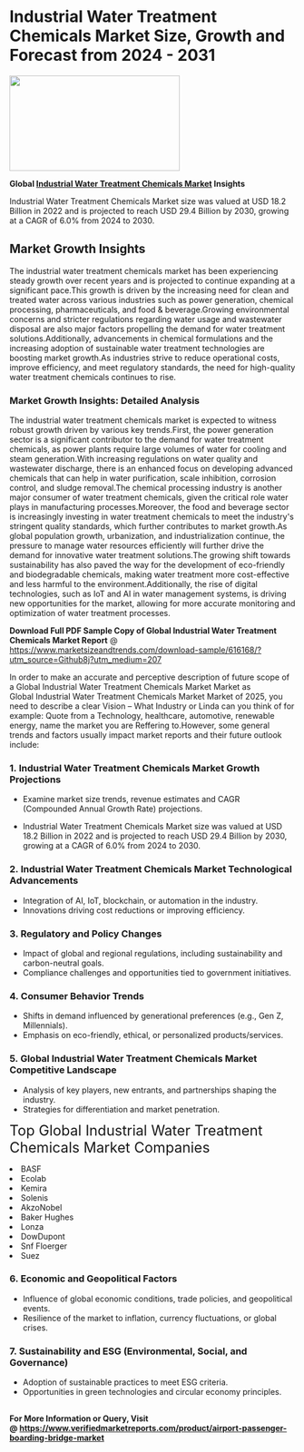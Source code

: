 <H1>Industrial Water Treatment Chemicals Market Size, Growth and Forecast from 2024 - 2031</H1><img class="aligncenter size-medium wp-image-584254" src="https://thirdeyenews.in/wp-content/uploads/2024/09/Global-Market-Research-300x168.jpeg" alt="" width="300" height="168" /><p><strong>Global&nbsp;<a href="https://www.marketsizeandtrends.com/download-sample/616168/?utm_source=Github8j?utm_medium=207">Industrial Water Treatment Chemicals Market</a> Insights</strong></p><p>Industrial Water Treatment Chemicals Market size was valued at USD 18.2 Billion in 2022 and is projected to reach USD 29.4 Billion by 2030, growing at a CAGR of 6.0% from 2024 to 2030.</p><p><h2>Market Growth Insights</h2> The industrial water treatment chemicals market has been experiencing steady growth over recent years and is projected to continue expanding at a significant pace.This growth is driven by the increasing need for clean and treated water across various industries such as power generation, chemical processing, pharmaceuticals, and food & beverage.Growing environmental concerns and stricter regulations regarding water usage and wastewater disposal are also major factors propelling the demand for water treatment solutions.Additionally, advancements in chemical formulations and the increasing adoption of sustainable water treatment technologies are boosting market growth.As industries strive to reduce operational costs, improve efficiency, and meet regulatory standards, the need for high-quality water treatment chemicals continues to rise. <h3>Market Growth Insights: Detailed Analysis</h3> The industrial water treatment chemicals market is expected to witness robust growth driven by various key trends.First, the power generation sector is a significant contributor to the demand for water treatment chemicals, as power plants require large volumes of water for cooling and steam generation.With increasing regulations on water quality and wastewater discharge, there is an enhanced focus on developing advanced chemicals that can help in water purification, scale inhibition, corrosion control, and sludge removal.The chemical processing industry is another major consumer of water treatment chemicals, given the critical role water plays in manufacturing processes.Moreover, the food and beverage sector is increasingly investing in water treatment chemicals to meet the industry's stringent quality standards, which further contributes to market growth.As global population growth, urbanization, and industrialization continue, the pressure to manage water resources efficiently will further drive the demand for innovative water treatment solutions.The growing shift towards sustainability has also paved the way for the development of eco-friendly and biodegradable chemicals, making water treatment more cost-effective and less harmful to the environment.Additionally, the rise of digital technologies, such as IoT and AI in water management systems, is driving new opportunities for the market, allowing for more accurate monitoring and optimization of water treatment processes.</p><p><span class=""><strong>Download Full PDF Sample Copy of Global Industrial Water Treatment Chemicals Market Report</strong> @ <a href="https://www.marketsizeandtrends.com/download-sample/616168/?utm_source=Github8j?utm_medium=207" target="_blank">https://www.marketsizeandtrends.com/download-sample/616168/?utm_source=Github8j?utm_medium=207</a></span></p><p>In order to make an accurate and perceptive description of future scope of a Global&nbsp;Industrial Water Treatment Chemicals Market Market as Global&nbsp;Industrial Water Treatment Chemicals Market Market of 2025, you need to describe a clear Vision &ndash; What Industry or Linda can you think of for example: Quote from a Technology, healthcare, automotive, renewable energy, name the market you are Reffering to.However, some general trends and factors usually impact market reports and their future outlook include:</p><h3>1.&nbsp;<strong>Industrial Water Treatment Chemicals Market Growth Projections</strong></h3><ul><li>Examine market size trends, revenue estimates and CAGR (Compounded Annual Growth Rate) projections.</li><li><p>Industrial Water Treatment Chemicals Market size was valued at USD 18.2 Billion in 2022 and is projected to reach USD 29.4 Billion by 2030, growing at a CAGR of 6.0% from 2024 to 2030.</p></li></ul><h3>2.&nbsp;<strong>Industrial Water Treatment Chemicals Market Technological Advancements</strong></h3><ul><li>Integration of AI, IoT, blockchain, or automation in the industry.</li><li>Innovations driving cost reductions or improving efficiency.</li></ul><h3>3.&nbsp;<strong>Regulatory and Policy Changes</strong></h3><ul><li>Impact of global and regional regulations, including sustainability and carbon-neutral goals.</li><li>Compliance challenges and opportunities tied to government initiatives.</li></ul><h3>4.&nbsp;<strong>Consumer Behavior Trends</strong></h3><ul><li>Shifts in demand influenced by generational preferences (e.g., Gen Z, Millennials).</li><li>Emphasis on eco-friendly, ethical, or personalized products/services.</li></ul><h3>5.&nbsp;<strong>Global Industrial Water Treatment Chemicals Market Competitive Landscape</strong></h3><ul><li>Analysis of key players, new entrants, and partnerships shaping the industry.</li><li>Strategies for differentiation and market penetration.</li></ul><p data-pm-slice="1 1 []"><span style="color: inherit; font-family: inherit; font-size: 25px;">Top Global Industrial Water Treatment Chemicals Market Companies</span></p><div class="" data-test-id=""><p><li>BASF</li><li> Ecolab</li><li> Kemira</li><li> Solenis</li><li> AkzoNobel</li><li> Baker Hughes</li><li> Lonza</li><li> DowDupont</li><li> Snf Floerger</li><li> Suez</li></p></div><h3>6.&nbsp;<strong>Economic and Geopolitical Factors</strong></h3><ul><li>Influence of global economic conditions, trade policies, and geopolitical events.</li><li>Resilience of the market to inflation, currency fluctuations, or global crises.</li></ul><h3>7.&nbsp;<strong>Sustainability and ESG (Environmental, Social, and Governance)</strong></h3><ul><li>Adoption of sustainable practices to meet ESG criteria.</li><li>Opportunities in green technologies and circular economy principles.</li></ul><h2><strong style="font-size: 14px;">For More Information or Query, Visit @&nbsp;</strong><a style="background-color: #ffffff; font-size: 14px;" href="https://www.marketsizeandtrends.com/report/industrial-water-treatment-chemicals-market/" target="_blank">https://www.verifiedmarketreports.com/product/airport-passenger-boarding-bridge-market</a></h2>
